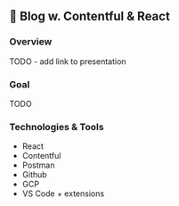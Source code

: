 ## :cherries: Blog w. Contentful & React

### Overview
TODO - add link to presentation

### Goal
TODO
### Technologies & Tools
- React
- Contentful
- Postman
- Github
- GCP
- VS Code + extensions
